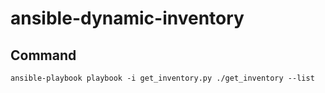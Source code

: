 # ansible-dynamic-inventory

## Command
 ```ansible-playbook playbook -i get_inventory.py ./get_inventory --list ```
